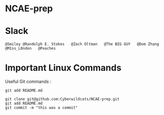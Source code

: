 # NCAE-prep


# Slack

```
@Smiley @Randolph E. Stokes   @Zach Oltman   @The BIG GUY   @Dom Zhang   @M1ss_L0ndon   @Peaches 
```

# Important Linux Commands

Useful Git commands :

`git add README.md`


```
git clone git@github.com:Cyberwildcats/NCAE-prep.git
git add README.md
git commit -m "this was a commit" 
```
